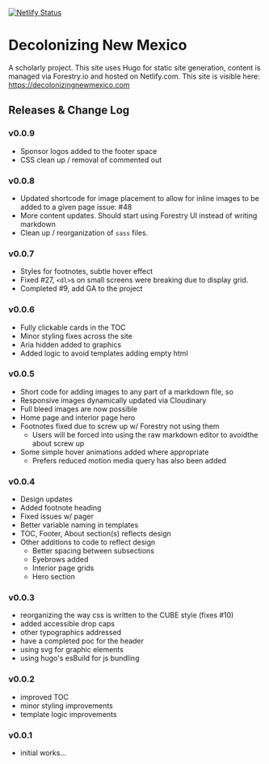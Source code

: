 [![Netlify Status](https://api.netlify.com/api/v1/badges/4f759b93-61e7-44fc-abbb-233bab468b9d/deploy-status)](https://app.netlify.com/sites/epic-lichterman-3494de/deploys)

# Decolonizing New Mexico
A scholarly project. This site uses Hugo for static site generation, content is managed via Forestry.io and hosted on Netlify.com. This site is visible here: https://decolonizingnewmexico.com

## Releases & Change Log

### v0.0.9

- Sponsor logos added to the footer space
- CSS clean up / removal of commented out

### v0.0.8

- Updated shortcode for image placement to allow for inline images to be added to a given page issue: #48
- More content updates. Should start using Forestry UI instead of writing markdown
- Clean up / reorganization of `sass` files.

### v0.0.7

- Styles for footnotes, subtle hover effect
- Fixed #27, `<dl>`s on small screens were breaking due to display grid.
- Completed #9, add GA to the project

### v0.0.6

- Fully clickable cards in the TOC
- Minor styling fixes across the site
- Aria hidden added to graphics
- Added logic to avoid templates adding empty html

### v0.0.5

- Short code for adding images to any part of a markdown file, so 
- Responsive images dynamically updated via Cloudinary
- Full bleed images are now possible
- Home page and interior page hero 
- Footnotes fixed due to screw up w/ Forestry not using them
  - Users will be forced into using the raw markdown editor to avoidthe about screw up
- Some simple hover animations added where appropriate
  - Prefers reduced motion media query has also been added

### v0.0.4

- Design updates
- Added footnote heading
- Fixed issues w/ pager
- Better variable naming in templates
- TOC, Footer, About section(s) reflects design
- Other additions to code to reflect design
  - Better spacing between subsections
  - Eyebrows added
  - Interior page grids
  - Hero section

### v0.0.3

- reorganizing the way css is written to the CUBE style (fixes #10) 
- added accessible drop caps
- other typographics addressed
- have a completed poc for the header
- using svg for graphic elements
- using hugo's esBuild for js bundling

### v0.0.2

- improved TOC
- minor styling improvements
- template logic improvements

### v0.0.1

- initial works...